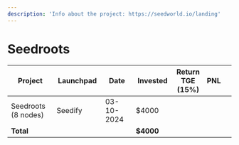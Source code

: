 ```yaml
---
description: 'Info about the project: https://seedworld.io/landing'
---
```


# Seedroots

<table data-full-width="true"><thead><tr><th width="152">Project</th><th width="138">Launchpad</th><th width="132">Date</th><th width="133">Invested</th><th>Return TGE (15%)</th><th>PNL</th><th></th></tr></thead><tbody><tr><td>Seedroots (8 nodes)</td><td>Seedify</td><td>03-10-2024</td><td>$4000</td><td></td><td></td><td></td></tr><tr><td><strong>Total</strong></td><td></td><td></td><td><strong>$4000</strong></td><td></td><td></td><td></td></tr></tbody></table>

